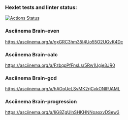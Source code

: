 ### Hexlet tests and linter status:
[![Actions Status](https://github.com/Donerin/frontend-project-44/workflows/hexlet-check/badge.svg)](https://github.com/Donerin/frontend-project-44/actions)

### Asciinema Brain-even
https://asciinema.org/a/gxGRC3hm35I4Uo55O2UGvK4Dc

### Asciinema Brain-calc
https://asciinema.org/a/FzbqpPfFnsLsr5Rw1Ugje3JR0

### Asciinema Brain-gcd
https://asciinema.org/a/hAOoUeLSvMK2rjCvkONlPJAML

### Asciinema Brain-progression
https://asciinema.org/a/IiG8ZgUlnSHKHNNoaoxvDSew3